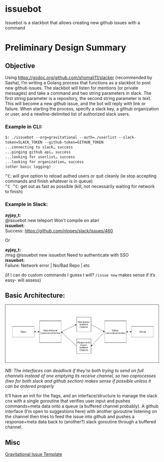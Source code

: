 # issuebot

Issuebot is a slackbot that allows creating new github issues with a command

# Preliminary Design Summary

## Objective

Using https://godoc.org/github.com/shomali11/slacker (recommended by Sasha), I’m writing a Golang process that functions as a slackbot to post new github issues. The slackbot will listen for mentions (or private messages) and take a command and two string parameters in slack. The first string parameter is a repository, the second string parameter is text. This will become a new github issue, and the bot will reply with link or failure. When starting the process, specify a slack key, a github organization or user, and a newline-delimited list of authorized slack users.

### Example in CLI:

```
$: ./issuebot --org=gravitational --auth=./userlist --slack-token=SLACK_TOKEN --github-token=GITHUB_TOKEN
...connecting to slack… success
...pinging github api… success
...looking for userlist… success
...looking for organization… success
(other basic logging)
```

<kbd>^C</kbd>: will give option to reload authed users or quit cleanly (ie stop accepting commands and finish whatever is in queue)  
<kbd>^C ^C</kbd>: get out as fast as possible (kill, not necessarily waiting for network to finish)

### Example in Slack:

**ayjay_t:**  
@issuebot new teleport Won’t compile on atari  
**issuebot:**  
Success: https://github.com/nlopes/slack/issues/460  

Or

**ayjay_t:**  
/msg @issuebot new issuebot Need to authenticate with SSO  
**issuebot:**  
Failure: Network error | No/Bad Repo | etc  

(if I can do custom commands I guess I will? `/issue new` makes sense if it’s easy- will assess)

## Basic Architecture:

![Diagram Described Below](./doc/diag1.png "Basic Diagram")

*NB: The interfaces can deadlock if they're both trying to send on full channels instead of one emptying its receive channel, so two coprocesses (two for both slack and github section) makes sense if possible unless it can be ordered properly*

It’ll have an init for the flags, and an interface/structure to manage the slack cnx with a single goroutine that verifies user input and pushes commands+meta data onto a queue (a buffered channel probably). A github interface (I’m open to suggestions here) with another goroutine listening on the channel then tries to feed the issue into github and pushes a response+meta data back to (another?) slack goroutine through a buffered channel.

## Misc

[Gravitational Issue Template](https://github.com/gravitational/teleport/blob/master/docs/ISSUE_TEMPLATE.md)
